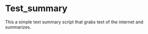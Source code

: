 # Test_summary


This a simple text summary script that grabs text of the internet and summarizes.  
